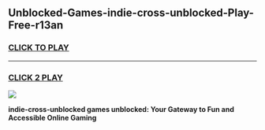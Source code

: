 
## Unblocked-Games-indie-cross-unblocked-Play-Free-r13an
<h3>
<a href="https://premium76.site?title=indie-cross-unblocked&ref=19M">CLICK TO PLAY</a></h3>
<hr>

<h3>
<a href="https://premium76.site?title=indie-cross-unblocked&ref=19M">CLICK 2 PLAY</a>
  
</h3>

<a href="https://premium76.site?title=indie-cross-unblocked&ref=19M"><img src="https://clearcache.store/games.png"></a>


**indie-cross-unblocked games unblocked: Your Gateway to Fun and Accessible Online Gaming**
